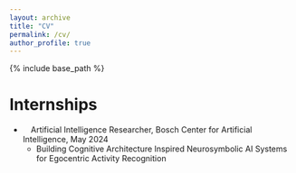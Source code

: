 ```yaml
---
layout: archive
title: "CV"
permalink: /cv/
author_profile: true
---
```


{% include base_path %}

Internships
======

* <img src="https://github.com/kauroy1994/home/assets/57400980/8891649c-c178-41b9-8182-18d9c138fc95" width="10" height="10"> Artificial Intelligence Researcher, Bosch Center for Artificial Intelligence, May 2024
  * Building Cognitive Architecture Inspired Neurosymbolic AI Systems for Egocentric Activity Recognition
